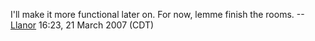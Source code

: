 I'll make it more functional later on. For now, lemme finish the rooms.
--[Llanor](User:MooNFisH "wikilink") 16:23, 21 March 2007 (CDT)
